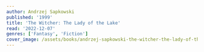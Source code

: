 ```yaml
---
author: Andrzej Sapkowski
published: '1999'
title: 'The Witcher: The Lady of the Lake'
read: '2022-12-07'
genres: ['Fantasy', 'Fiction']
cover_image: /assets/books/andrzej-sapkowski-the-witcher-the-lady-of-the-lake.jpg
---
```

